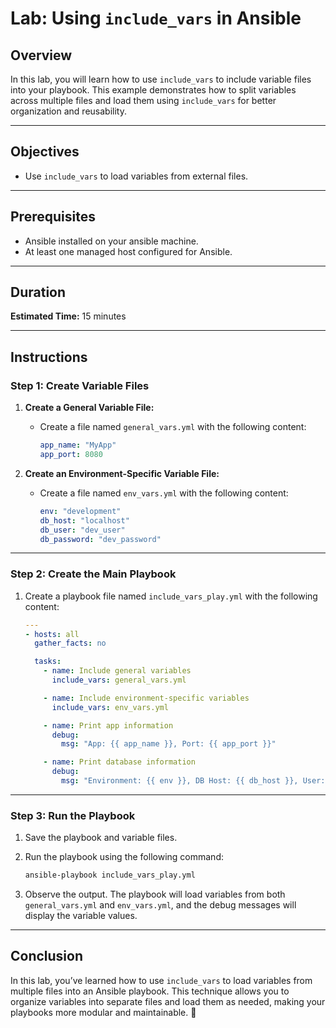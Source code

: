 # Lab: Using `include_vars` in Ansible

## Overview

In this lab, you will learn how to use `include_vars` to include variable files into your playbook. This example demonstrates how to split variables across multiple files and load them using `include_vars` for better organization and reusability.

---

## Objectives

- Use `include_vars` to load variables from external files.

---

## Prerequisites

- Ansible installed on your ansible machine.
- At least one managed host configured for Ansible.

---

## Duration

**Estimated Time:** 15 minutes

---

## Instructions

### Step 1: Create Variable Files

1. **Create a General Variable File:**

   - Create a file named `general_vars.yml` with the following content:

     ```yaml
     app_name: "MyApp"
     app_port: 8080
     ```

2. **Create an Environment-Specific Variable File:**

   - Create a file named `env_vars.yml` with the following content:

     ```yaml
     env: "development"
     db_host: "localhost"
     db_user: "dev_user"
     db_password: "dev_password"
     ```

---

### Step 2: Create the Main Playbook

1. Create a playbook file named `include_vars_play.yml` with the following content:

   ```yaml
   ---
   - hosts: all
     gather_facts: no

     tasks:
       - name: Include general variables
         include_vars: general_vars.yml

       - name: Include environment-specific variables
         include_vars: env_vars.yml

       - name: Print app information
         debug:
           msg: "App: {{ app_name }}, Port: {{ app_port }}"

       - name: Print database information
         debug:
           msg: "Environment: {{ env }}, DB Host: {{ db_host }}, User: {{ db_user }}"
   ```

---

### Step 3: Run the Playbook

1. Save the playbook and variable files.

2. Run the playbook using the following command:

   ```bash
   ansible-playbook include_vars_play.yml
   ```

3. Observe the output. The playbook will load variables from both `general_vars.yml` and `env_vars.yml`, and the debug messages will display the variable values.

---

## Conclusion

In this lab, you’ve learned how to use `include_vars` to load variables from multiple files into an Ansible playbook. This technique allows you to organize variables into separate files and load them as needed, making your playbooks more modular and maintainable. 👏

